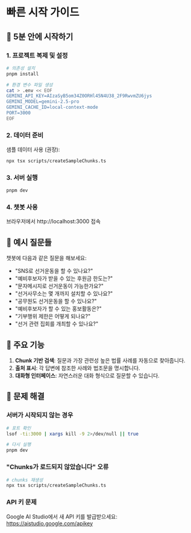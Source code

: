 # 빠른 시작 가이드

## 🚀 5분 안에 시작하기

### 1. 프로젝트 복제 및 설정

```bash
# 의존성 설치
pnpm install

# 환경 변수 파일 생성
cat > .env << EOF
GEMINI_API_KEY=AIzaSyB5om34Z0ORHl45N4U38_2F9RwvmZU6jys
GEMINI_MODEL=gemini-2.5-pro
GEMINI_CACHE_ID=local-context-mode
PORT=3000
EOF
```

### 2. 데이터 준비

샘플 데이터 사용 (권장):
```bash
npx tsx scripts/createSampleChunks.ts
```

### 3. 서버 실행

```bash
pnpm dev
```

### 4. 챗봇 사용

브라우저에서 http://localhost:3000 접속

## 📝 예시 질문들

챗봇에 다음과 같은 질문을 해보세요:

- "SNS로 선거운동을 할 수 있나요?"
- "예비후보자가 받을 수 있는 후원금 한도는?"
- "문자메시지로 선거운동이 가능한가요?"
- "선거사무소는 몇 개까지 설치할 수 있나요?"
- "공무원도 선거운동을 할 수 있나요?"
- "예비후보자가 할 수 있는 홍보활동은?"
- "기부행위 제한은 어떻게 되나요?"
- "선거 관련 집회를 개최할 수 있나요?"

## 🎯 주요 기능

1. **Chunk 기반 검색**: 질문과 가장 관련성 높은 법률 사례를 자동으로 찾아줍니다.
2. **출처 표시**: 각 답변에 참조한 사례와 법조문을 명시합니다.
3. **대화형 인터페이스**: 자연스러운 대화 형식으로 질문할 수 있습니다.

## 🔧 문제 해결

### 서버가 시작되지 않는 경우
```bash
# 포트 확인
lsof -ti:3000 | xargs kill -9 2>/dev/null || true

# 다시 실행
pnpm dev
```

### "Chunks가 로드되지 않았습니다" 오류
```bash
# chunks 재생성
npx tsx scripts/createSampleChunks.ts
```

### API 키 문제
Google AI Studio에서 새 API 키를 발급받으세요:
https://aistudio.google.com/apikey